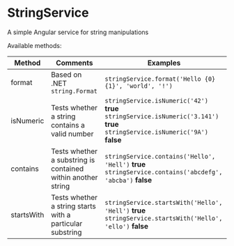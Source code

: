 # StringService
A simple Angular service for string manipulations

Available methods:

Method | Comments | Examples
------ | -------- | --------
format | Based on .NET `string.Format` | `stringService.format('Hello {0}{1}', 'world', '!')`
isNumeric | Tests whether a string contains a valid number | `stringService.isNumeric('42')` **true**<br />`stringService.isNumeric('3.141')` **true**<br />`stringService.isNumeric('9A')` **false**</td>
contains | Tests whether a substring is contained within another string | `stringService.contains('Hello', 'Hell')` **true** `stringService.contains('abcdefg', 'abcba')` **false**
startsWith | Tests whether a string starts with a particular substring | `stringService.startsWith('Hello', 'Hell')` **true** `stringService.startsWith('Hello', 'ello')` **false**
